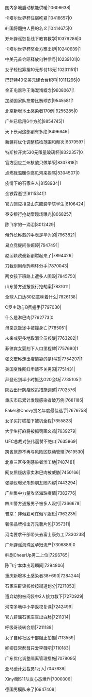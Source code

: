 国内多地启动核能供暖|10606638|

卡塔尔世界杯住宿吃紧|10418657|0

韩国将翻拍人民的名义|10414675|0

郑州辟谣恢复线下教育教学|10379286|0

卡塔尔世界杯奖金方案出炉|10240689|1

中美元首会晤释放何种信号|10239101|0

女子轻松筹捐10元却付13元|10231151|1

巴菲特40亿美元建仓台积电|10111296|0

金正电器称王海混淆概念|9608067|1

加纳国家队忘带比赛球衣|9545581|1

北京新增本土感染者170例|9255285|0

广州已启用6个方舱|8854745|1

天下长河这部剧有多绝|8496646|

新疆将优化调整核检范围和频次|8379597|

特斯拉开卖530元限量玻璃杯|8322357|0

官方回应兰州核酸只做单采|8307818|1

点燃我温暖你高见鸿来挨骂|8304507|0

疫情下的石家庄人|8158934|1

金铁霖逝世|8115341|1

官方回应拒录山东服装学院学生|8106424|

泰安银行抢劫案现场曝光|8068257|

陈飞宇的一滴泪|8012429|

俄外长称戴的手表是华为的|7963821|

易立竞提问张婉婷|7947491|

赵丽颖欧豪新剧燃起来了|7894426|

刀我别用命韵峋环分手|7870043|

两女孩下班路上遭多人围殴|7845750|

山东警方通报银行抢劫案|7831011|

全球人口达80亿意味着什么|7826138|

C罗主动与B费握手|7797030|

什么是淋巴肉|7792773|0

母亲送饭途中被撞身亡|7785051|

未来或更多地取消全员核酸|7763282|1

菲律宾女婴刻下人口里程碑|7757690|1

张文宏称走出疫情靠的是科技|7754207|1

美国变性网红申请不关男囚|7751431|

拜登迟到半小时抵达G20会场|7735105|1

陕西出行防疫政策措施调整|7702576|

重庆市已累计发现感染者破万例|7681185|

Faker和Chovy提名年度最佳选手|7676758|

女子买打糕拍下被坑全程|7655823|

大学生打麻将被抓罚画幺鸡|7639279|

UFC总裁对张伟丽赞不绝口|7635869|

跨省旅游不再与风险区联动管理|7619530|

北京三区多例感染者涉工地|7487481|

网友质疑店家卖淋巴肉被威胁|7450166|

张婧仪曝光朱韵朋友圈内容|7443294|

广州集中力量攻坚海珠疫情|7382776|

四川警方通报男子被多人殴打|7366678|

普京：非俄籍可在俄军服役|7362235|

奢侈品牌推出万元薯片包|7357311|

河南要求干部带头去富士康务工|7330238|

广州辟谣海珠区孕妇流产|7306886|0

韩剧CheerUp男二上位|7296765|

陈飞宇本体出现瞬间|7294806|

重庆新增本土感染者38+693|7284244|

石家庄辟谣核检按街道划分|7271053|

遗弃幼狗被闷袋中2人接力救下|7270929|

河南多地中小学返校复课|7242499|

官方辟谣石家庄查出白肺|7211314|

呼吸哥谈转会期|7211188|

女子自称社区干部阻止拍摄|7113559|

卿卿日常郝葭只爱李薇吧|7110183|

广东优化调整隔离管理措施|7078095|

亚马逊计划裁员1万人|7047636|

Xinyi曝S11队友心态爆炸|7000306|

德国男模队来了|6947408|

